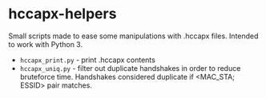 hccapx-helpers
==============

Small scripts made to ease some manipulations with .hccapx files. Intended to work with Python 3.

* `hccapx_print.py` - print .hccapx contents
* `hccapx_uniq.py` - filter out duplicate handshakes in order to reduce bruteforce time. Handshakes considered duplicate if <MAC_STA; ESSID> pair matches.
